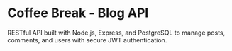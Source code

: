 # Coffee Break - Blog API
RESTful API built with Node.js, Express, and PostgreSQL to manage posts, comments, and users with secure JWT authentication.
